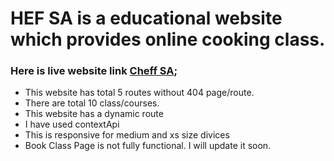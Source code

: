 # HEF SA is a educational website which provides online cooking class.

### Here is live website link [Cheff SA](https://clever-lichterman-ae5990.netlify.app/);

- This website has total 5 routes without 404 page/route.
- There are total 10 class/courses.
- This website has a dynamic route
- I have used contextApi
- This is responsive for medium and xs size divices
- Book Class Page is not fully functional. I will update it soon.
